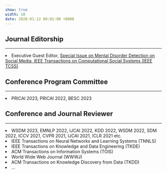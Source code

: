 ```yaml
---
show: true
width: 10
date: 2020-01-12 00:01:00 +0800
---
```


<div class="p-4">
    <h2>Journal Editorship</h2>
    <hr />
    <p>
         <li>Executive Guest Editor, <a href="https://www.ieeesmc.org/wp-content/uploads/2025/02/CFP_Mental_Disorder_Detection_on_Social_Media.pdf">Special Issue on Mental Disorder Detection on Social Media, IEEE Transactions on Computational Social Systems (IEEE TCSS)</a></li>
    </p>
</div>

<div class="p-4">
    <h2>Conference Program Committee</h2>
    <hr />
    <p>
         <li>PRICAI 2023, PRICAI 2022, BESC 2023</li>
    </p>
</div>

<div class="p-4">
    <h2>Conference and Journal Reviewer</h2>
    <hr />
    <p>
         <li>WSDM 2023, EMNLP 2022, IJCAI 2022, KDD 2022, WSDM 2022, SDM 2022, ICCV 2021, CVPR 2021, IJCAI 2021, ICLR 2021 etc.</li>
         <li>IEEE Transactions on Neural Networks and Learning Systems (TNNLS)</li>
         <li>IEEE Transactions on Knowledge and Data Engineering (TKDE)</li>
         <li>ACM Transactions on Information Systems (TOIS)</li>
         <li>World Wide Web Journal (WWWJ)</li>
         <li>ACM Transactions on Knowledge Discovery from Data (TKDD)</li>
         <li>...</li>
    </p>
</div>

